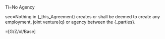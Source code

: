 Ti=No Agency

sec=Nothing in {_this_Agreement} creates or shall be deemed to create any employment, joint venture{q} or agency between the {_parties}.

=[G/Z/ol/Base]
